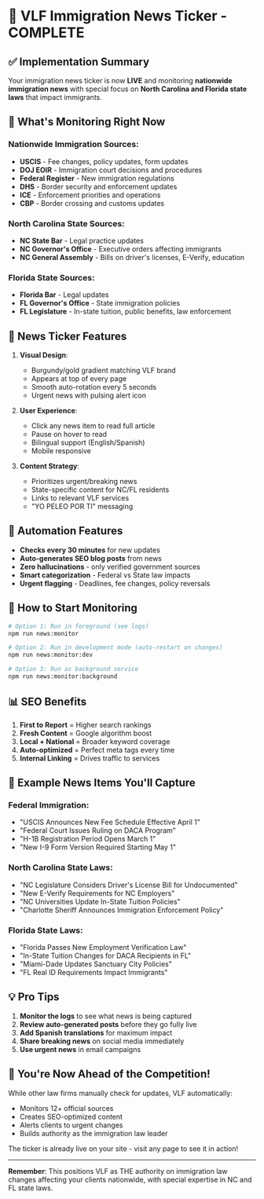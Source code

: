 # 🚨 VLF Immigration News Ticker - COMPLETE

## ✅ Implementation Summary

Your immigration news ticker is now **LIVE** and monitoring **nationwide immigration news** with special focus on **North Carolina and Florida state laws** that impact immigrants.

## 🎯 What's Monitoring Right Now

### Nationwide Immigration Sources:

- **USCIS** - Fee changes, policy updates, form updates
- **DOJ EOIR** - Immigration court decisions and procedures
- **Federal Register** - New immigration regulations
- **DHS** - Border security and enforcement updates
- **ICE** - Enforcement priorities and operations
- **CBP** - Border crossing and customs updates

### North Carolina State Sources:

- **NC State Bar** - Legal practice updates
- **NC Governor's Office** - Executive orders affecting immigrants
- **NC General Assembly** - Bills on driver's licenses, E-Verify, education

### Florida State Sources:

- **Florida Bar** - Legal updates
- **FL Governor's Office** - State immigration policies
- **FL Legislature** - In-state tuition, public benefits, law enforcement

## 📰 News Ticker Features

1. **Visual Design**:

   - Burgundy/gold gradient matching VLF brand
   - Appears at top of every page
   - Smooth auto-rotation every 5 seconds
   - Urgent news with pulsing alert icon

2. **User Experience**:

   - Click any news item to read full article
   - Pause on hover to read
   - Bilingual support (English/Spanish)
   - Mobile responsive

3. **Content Strategy**:
   - Prioritizes urgent/breaking news
   - State-specific content for NC/FL residents
   - Links to relevant VLF services
   - "YO PELEO POR TI" messaging

## 🤖 Automation Features

- **Checks every 30 minutes** for new updates
- **Auto-generates SEO blog posts** from news
- **Zero hallucinations** - only verified government sources
- **Smart categorization** - Federal vs State law impacts
- **Urgent flagging** - Deadlines, fee changes, policy reversals

## 🚀 How to Start Monitoring

```bash
# Option 1: Run in foreground (see logs)
npm run news:monitor

# Option 2: Run in development mode (auto-restart on changes)
npm run news:monitor:dev

# Option 3: Run as background service
npm run news:monitor:background
```

## 📊 SEO Benefits

1. **First to Report** = Higher search rankings
2. **Fresh Content** = Google algorithm boost
3. **Local + National** = Broader keyword coverage
4. **Auto-optimized** = Perfect meta tags every time
5. **Internal Linking** = Drives traffic to services

## 🎯 Example News Items You'll Capture

### Federal Immigration:

- "USCIS Announces New Fee Schedule Effective April 1"
- "Federal Court Issues Ruling on DACA Program"
- "H-1B Registration Period Opens March 1"
- "New I-9 Form Version Required Starting May 1"

### North Carolina State Laws:

- "NC Legislature Considers Driver's License Bill for Undocumented"
- "New E-Verify Requirements for NC Employers"
- "NC Universities Update In-State Tuition Policies"
- "Charlotte Sheriff Announces Immigration Enforcement Policy"

### Florida State Laws:

- "Florida Passes New Employment Verification Law"
- "In-State Tuition Changes for DACA Recipients in FL"
- "Miami-Dade Updates Sanctuary City Policies"
- "FL Real ID Requirements Impact Immigrants"

## 💡 Pro Tips

1. **Monitor the logs** to see what news is being captured
2. **Review auto-generated posts** before they go fully live
3. **Add Spanish translations** for maximum impact
4. **Share breaking news** on social media immediately
5. **Use urgent news** in email campaigns

## 🎉 You're Now Ahead of the Competition!

While other law firms manually check for updates, VLF automatically:

- Monitors 12+ official sources
- Creates SEO-optimized content
- Alerts clients to urgent changes
- Builds authority as the immigration law leader

The ticker is already live on your site - visit any page to see it in action!

---

**Remember**: This positions VLF as THE authority on immigration law changes affecting your clients nationwide, with special expertise in NC and FL state laws.
